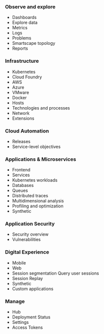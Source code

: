 
### Observe and explore
- Dashboards
- Explore data
- Metrics
- Logs
- Problems
- Smartscape topology 
- Reports

### Infrastructure
- Kubernetes
- Cloud Foundry
- AWS
- Azure
- VMware
- Docker
- Hosts
- Technologies and processes 
- Network
- Extensions

### Cloud Automation
- Releases
- Service-level objectives

### Applications & Microservices
- Frontend
- Services
- Kubernetes workloads 
- Databases
- Queues
- Distributed traces 
- Multidimensional analysis 
- Profiling and optimization 
- Synthetic

### Application Security
- Security overview 
- Vulnerabilities

### Digital Experience
- Mobile
- Web
- Session segmentation Query user sessions 
- Session Replay 
- Synthetic
- Custom applications

### Manage
- Hub
- Deployment Status
- Settings
- Access Tokens